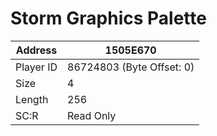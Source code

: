#  Storm Graphics Palette
Address   | 1505E670
----------|-------------
Player ID | 86724803 (Byte Offset: 0)
Size 	  | 4
Length 	  | 256
SC:R      | Read Only



